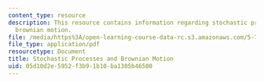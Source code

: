 ```yaml
---
content_type: resource
description: This resource contains information regarding stochastic processes and
  brownian motion.
file: /media/https%3A/open-learning-course-data-rc.s3.amazonaws.com/5-72-non-equilibrium-statistical-mechanics-spring-2012/05d10d2e5952f3b91b10ba1305b46500_MIT5_72S12_master1.pdf
file_type: application/pdf
resourcetype: Document
title: Stochastic Processes and Brownian Motion
uid: 05d10d2e-5952-f3b9-1b10-ba1305b46500
---
```

